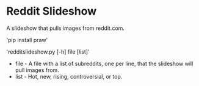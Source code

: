Reddit Slideshow
================

A slideshow that pulls images from reddit.com.

'pip install praw'

'redditslideshow.py [-h] file [list]'

 - file - A file with a list of subreddits, one per line, that the slideshow will pull images from.
 - list - Hot, new, rising, controversial, or top.